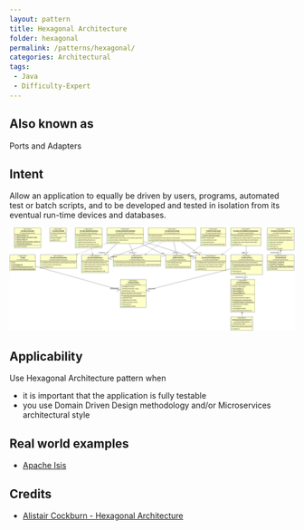 ```yaml
---
layout: pattern
title: Hexagonal Architecture
folder: hexagonal
permalink: /patterns/hexagonal/
categories: Architectural
tags:
 - Java
 - Difficulty-Expert
---
```


## Also known as
Ports and Adapters

## Intent
Allow an application to equally be driven by users, programs, automated test or batch scripts, and to be developed and tested in isolation from its eventual run-time devices and databases.

![Hexagonal Architecture class diagram](./etc/hexagonal.png)

## Applicability
Use Hexagonal Architecture pattern when

* it is important that the application is fully testable
* you use Domain Driven Design methodology and/or Microservices architectural style

## Real world examples

* [Apache Isis](https://isis.apache.org/)

## Credits

* [Alistair Cockburn - Hexagonal Architecture](http://alistair.cockburn.us/Hexagonal+architecture)
